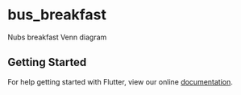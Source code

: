 # bus_breakfast

Nubs breakfast Venn diagram

## Getting Started

For help getting started with Flutter, view our online
[documentation](http://flutter.io/).
